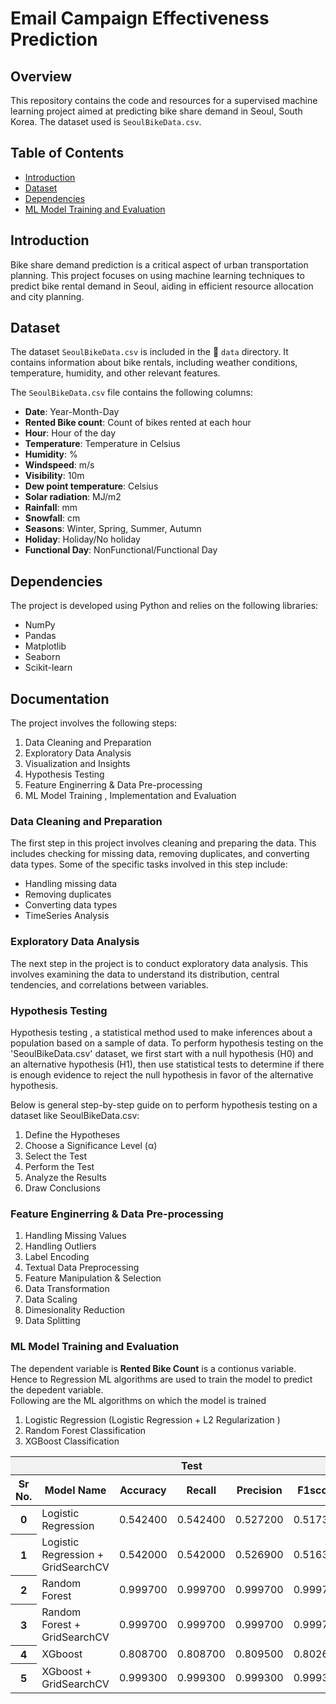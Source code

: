 # Email Campaign Effectiveness Prediction

## Overview
This repository contains the code and resources for a supervised machine learning project aimed at predicting bike share demand in Seoul, South Korea. The dataset used is `SeoulBikeData.csv`.

## Table of Contents

- [Introduction](#introduction)
- [Dataset](#dataset)
- [Dependencies](#dependencies)
- [ML Model Training and Evaluation](#mL-Model-training-and-evaluation)



## Introduction

Bike share demand prediction is a critical aspect of urban transportation planning. This project focuses on using machine learning techniques to predict bike rental demand in Seoul, aiding in efficient resource allocation and city planning.

## Dataset

The dataset `SeoulBikeData.csv` is included in the  📁 `data` directory. It contains information about bike rentals, including weather conditions, temperature, humidity, and other relevant features.

The `SeoulBikeData.csv` file contains the following columns:

- **Date**: Year-Month-Day
- **Rented Bike count**: Count of bikes rented at each hour
- **Hour**: Hour of the day
- **Temperature**: Temperature in Celsius
- **Humidity**: %
- **Windspeed**: m/s
- **Visibility**: 10m
- **Dew point temperature**: Celsius
- **Solar radiation**: MJ/m2
- **Rainfall**: mm
- **Snowfall**: cm
- **Seasons**: Winter, Spring, Summer, Autumn
- **Holiday**: Holiday/No holiday
- **Functional Day**: NonFunctional/Functional Day

## Dependencies

The project is developed using Python and relies on the following libraries:

- NumPy
- Pandas
- Matplotlib
- Seaborn
- Scikit-learn

## Documentation

The project involves the following steps: <br>
<ol>
  <li>  Data Cleaning and Preparation </li>
  <li>  Exploratory Data Analysis </li>
  <li>  Visualization and Insights </li>
  <li>  Hypothesis Testing </li>
  <li>  Feature Enginerring & Data Pre-processing </li>
  <li>  ML Model Training , Implementation and Evaluation </li>
</ol>

### Data Cleaning and Preparation
The first step in this project involves cleaning and preparing the data. This includes checking for missing data, removing duplicates, and converting data types. Some of the specific tasks involved in this step include:

- Handling missing data
- Removing duplicates
- Converting data types
- TimeSeries Analysis

### Exploratory Data Analysis
The next step in the project is to conduct exploratory data analysis.
This involves examining the data to understand its distribution, central tendencies, and correlations between variables.

### Hypothesis Testing

Hypothesis testing , a statistical method used to make inferences about a population based on a sample of data. To perform hypothesis testing on the 'SeoulBikeData.csv' dataset, we first  start with a null hypothesis (H0) and an alternative hypothesis (H1), then use statistical tests to determine if there is enough evidence to reject the null hypothesis in favor of the alternative hypothesis.

Below is  general step-by-step guide on to perform hypothesis testing on a dataset like SeoulBikeData.csv:<br>
   <ol>
    <li>  Define the Hypotheses </li>
    <li>  Choose a Significance Level (α)</li>
    <li>  Select the Test </li>
    <li>  Perform the Test</li>
    <li>  Analyze the Results </li>
    <li>  Draw Conclusions </li> 
   </ol>


### Feature Enginerring & Data Pre-processing
<ol>
  <li>Handling Missing Values </li>
<li> Handling Outliers </li>
<li> Label Encoding </li>
<li> Textual Data Preprocessing </li>
<li> Feature Manipulation & Selection </li>
  <li> Data Transformation </li>
<li> Data Scaling </li>
<li> Dimesionality Reduction </li>
<li> Data Splitting </li>
</ol>

### ML Model Training and Evaluation
The dependent variable  is **Rented Bike Count** is a contionus variable. Hence to Regression ML algorithms are used to train the model to predict the depedent variable. <br>
Following are the ML algorithms on which the model is trained
<ol> 
<li> Logistic Regression (Logistic Regression + L2 Regularization ) </li>
<li> Random Forest Classification </li>
  <li> XGBoost Classification </li>
</ol>



<table>
        <thead>
            <tr style="background-color:#f2f2f2;">
                <th colspan="1" ></th>
                <th colspan="5" >Test</th>
		<th colspan="5" >Train</th>
            </tr>
            <tr>
		<th > Sr No.</th>
                <th > Model Name</th>
                <th >Accuracy</th>
				<th >Recall</th>
				<th >Precision</th>
				<th >F1score</th>
				<th >AUC</th>
				<th >Accuracy</th>
				<th >Recall</th>
				<th >Precision</th>
				<th >F1score</th>
    			<th >AUC</th>
       </tr>
        </thead>
        <tbody>
<tr>
      <th >0</th>
      <td  >Logistic Regression</td>
      <td >0.542400</td>
      <td   >0.542400</td>
      <td  >0.527200</td>
      <td  >0.517300</td>
      <td  >0.729900</td>
      <td  >0.583100</td>
      <td  >0.583100</td>
      <td  >0.608800</td>
      <td  >0.583700</td>
      <td >0.766600</td>
    </tr>
    <tr>
      <th>1</th>
      <td  >Logistic Regression + GridSearchCV</td>
      <td  >0.542000</td>
      <td  >0.542000</td>
      <td  >0.526900</td>
      <td  >0.516300</td>
      <td  >0.729700</td>
      <td  >0.582800</td>
      <td  >0.582800</td>
      <td  >0.608600</td>
      <td  >0.583100</td>
      <td >0.766500</td>
    </tr>
    <tr>
      <th>2</th>
      <td >Random Forest</td>
      <td >0.999700</td>
      <td >0.999700</td>
      <td >0.999700</td>
      <td >0.999700</td>
      <td >1.000000</td>
      <td >0.808700</td>
      <td >0.808700</td>
      <td >0.808400</td>
      <td >0.808300</td>
      <td >0.911100</td>
    </tr>
    <tr>
      <th>3</th>
      <td >Random Forest + GridSearchCV</td>
      <td >0.999700</td>
      <td >0.999700</td>
      <td >0.999700</td>
      <td >0.999700</td>
      <td >1.000000</td>
      <td >0.809200</td>
      <td >0.809200</td>
      <td >0.808700</td>
      <td >0.808700</td>
      <td >0.911900</td>
    </tr>
    <tr>
      <th>4</th>
      <td >XGboost</td>
      <td >0.808700</td>
      <td >0.808700</td>
      <td >0.809500</td>
      <td >0.802600</td>
      <td >0.935500</td>
      <td >0.776600</td>
      <td >0.776600</td>
      <td >0.765500</td>
      <td >0.765800</td>
      <td >0.895100</td>
    </tr>
    <tr>
      <th>5</th>
      <td >XGboost + GridSearchCV</td>
      <td >0.999300</td>
      <td >0.999300</td>
      <td >0.999300</td>
      <td >0.999300</td>
      <td >1.000000</td>
      <td >0.824700</td>
      <td >0.824700</td>
      <td >0.821200</td>
      <td >0.822300</td>
      <td >0.914100</td>
    </tr>
        </tbody>
    </table>

